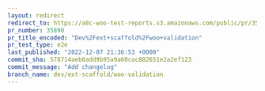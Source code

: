 ```yaml
---
layout: redirect
redirect_to: https://a8c-woo-test-reports.s3.amazonaws.com/public/pr/35890/e2e/index.html
pr_number: 35890
pr_title_encoded: "Dev%2Fext+scaffold%2Fwoo+validation"
pr_test_type: e2e
last_published: "2022-12-07 21:36:53 +0000"
commit_sha: 578714aeb0add9b95a9a60cac882651e2a2ef123
commit_message: "Add changelog"
branch_name: dev/ext-scaffold/woo-validation
---
```

